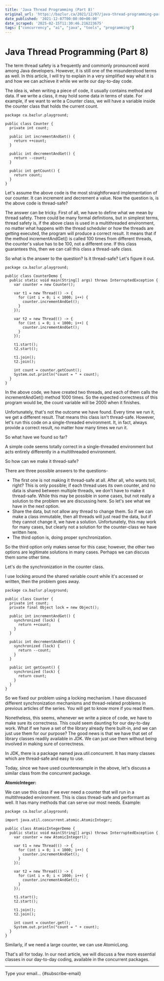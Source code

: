 ```yaml
---
title: 'Java Thread Programming (Part 8)'
original_url: 'https://bazlur.ca/2021/12/07/java-thread-programming-part-8/'
date_published: '2021-12-07T00:00:00+00:00'
date_scraped: '2025-02-15T11:30:46.216223675'
tags: ["concurrency", "ai", "java", "tools", "programming"]
---
```


Java Thread Programming (Part 8)
================================

The term thread safety is a frequently and commonly pronounced word among Java developers. However, it is still one of the misunderstood terms as well. In this article, I will try to explain in a very simplified way what it is and how we can achieve it while we write our day-to-day code.

The idea is, when writing a piece of code, it usually contains method and data. If we write a class, it may hold some data in terms of state. For example, if we want to write a Counter class, we will have a variable inside the counter class that holds the current count.

```
package ca.bazlur.playground;

public class Counter {
  private int count;

  public int incrementAndGet() {
    return ++count;
  }

  public int decrementAndGet() {
    return --count;
  }

  public int getCount() {
    return count;
  }
}
```

Let's assume the above code is the most straightforward implementation of our counter. It can increment and decrement a value. Now the question is, is the above code is thread-safe?

The answer can be tricky. First of all, we have to define what we mean by thread safety. There could be many formal definitions, but in simplest terms, thread safety is, if the above class is used in a multithreaded environment, no matter what happens with the thread scheduler or how the threads are getting executed, the program will produce a correct result. It means that if the method incrementAndGet() is called 100 times from different threads, the counter's value has to be 100, not a different one. If this class guarantees this, then we can call this class a thread-safe class.

So what is the answer to the question? Is it thread-safe? Let's figure it out.

```
package ca.bazlur.playground;

public class CounterDemo {
  public static void main(String[] args) throws InterruptedException {
    var counter = new Counter();

    var t1 = new Thread(() -> {
      for (int i = 0; i < 1000; i++) {
        counter.incrementAndGet();
      }
    });

    var t2 = new Thread(() -> {
      for (int i = 0; i < 1000; i++) {
        counter.incrementAndGet();
      }
    });

    t1.start();
    t2.start();

    t1.join();
    t2.join();

    int count = counter.getCount();
    System.out.println("count = " + count);
  }
}
```

In the above code, we have created two threads, and each of them calls the incrementAndGet() method 1000 times. So the expected correctness of this program would be, the count variable will be 2000 when it finishes.

Unfortunately, that's not the outcome we have found. Every time we run it, we get a different result. That means this class isn't thread-safe. However, let's run this code on a single-threaded environment. It, in fact, always provide a correct result, no matter how many times we run it.

So what have we found so far?  

A simple code seems totally correct in a single-threaded environment but acts entirely differently in a multithreaded environment.

So how can we make it thread-safe?

There are three possible answers to the questions-

* The first one is not making it thread-safe at all. After all, who wants toil, right? This is only possible; if each thread uses its own counter, and no data is shared between multiple threads, we don't have to make it thread-safe. While this may be possible in some cases, but not really a solution to the problem we are discussing here. So let's see what we have in the next option.
* Share the data, but not allow any thread to change them. So if we can make a class immutable, then all threads will just read the data, but if they cannot change it, we have a solution. Unfortunately, this may work for many cases, but clearly not a solution for the counter-class we have written here.
* The third option is, doing proper synchronization.

So the third option only makes sense for this case; however, the other two options are legitimate solutions in many cases. Perhaps we can discuss them some other time.

Let's do the synchronization in the counter class.

I use locking around the shared variable count while it's accessed or written, then the problem goes away.

```
package ca.bazlur.playground;

public class Counter {
  private int count;
  private final Object lock = new Object();

  public int incrementAndGet() {
    synchronized (lock) {
      return ++count;
    }
  }

  public int decrementAndGet() {
    synchronized (lock) {
      return --count;
    }
  }

  public int getCount() {
    synchronized (lock) {
      return count;
    }
  }
}
```

So we fixed our problem using a locking mechanism. I have discussed different synchronization mechanisms and thread-related problems in previous articles of the series. You will get to know more if you read them.

Nonetheless, this seems, whenever we write a piece of code, we have to make sure its correctness. This could seem daunting for our day-to-day work. What if we have a set of the library already there built-in, and we can just use them for our purpose? The good news is that we have that set of library classes readily available in JDK. We can just use them without being involved in making sure of correctness.

In JDK, there is a package named java.util.concurrent. It has many classes which are thread-safe and easy to use.

Today, since we have used counterexample in the above, let's discuss a similar class from the concurrent package.

**AtomicInteger:**

We can use this class if we ever need a counter that will run in a multithreaded environment. This is class thread-safe and performant as well. It has many methods that can serve our most needs. Example:

```
package ca.bazlur.playground;

import java.util.concurrent.atomic.AtomicInteger;

public class AtomicIntegerDemo {
  public static void main(String[] args) throws InterruptedException {
    var counter = new AtomicInteger();

    var t1 = new Thread(() -> {
      for (int i = 0; i < 1000; i++) {
        counter.incrementAndGet();
      }
    });

    var t2 = new Thread(() -> {
      for (int i = 0; i < 1000; i++) {
        counter.incrementAndGet();
      }
    });

    t1.start();
    t2.start();

    t1.join();
    t2.join();

    int count = counter.get();
    System.out.println("count = " + count);
  }
}
```

Similarly, if we need a large counter, we can use AtomicLong.

That's all for today. In our next article, we will discuss a few more essential classes in our day-to-day coding, available in the concurrent packages.  

*** ** * ** ***

Type your email... {#subscribe-email}
